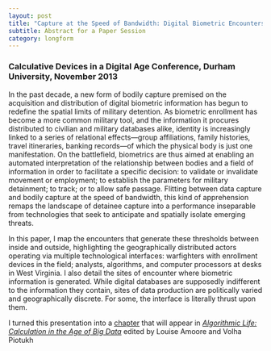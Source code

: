 ```yaml
---
layout: post
title: "Capture at the Speed of Bandwidth: Digital Biometric Encounters in the Everywhere War"
subtitle: Abstract for a Paper Session
category: longform
---
```


### Calculative Devices in a Digital Age Conference, Durham University, November 2013

In the past decade, a new form of bodily capture premised on the acquisition and distribution of digital biometric information has begun to redefine the spatial limits of military detention. As biometric enrollment has become a more common military tool, and the information it procures distributed to civilian and military databases alike, identity is increasingly linked to a series of relational effects—group affiliations, family histories, travel itineraries, banking records—of which the physical body is just one manifestation. On the battlefield, biometrics are thus aimed at enabling an automated interpretation of the relationship between bodies and a field of information in order to facilitate a specific decision: to validate or invalidate movement or employment; to establish the parameters for military detainment; to track; or to allow safe passage. Flitting between data capture and bodily capture at the speed of bandwidth, this kind of apprehension remaps the landscape of detainee capture into a performance inseparable from technologies that seek to anticipate and spatially isolate emerging threats.

In this paper, I map the encounters that generate these thresholds between inside and outside, highlighting the geographically distributed actors operating via multiple technological interfaces: warfighters with enrollment devices in the field; analysts, algorithms, and computer processors at desks in West Virginia. I also detail the sites of encounter where biometric information is generated. While digital databases are supposedly indifferent to the information they contain, sites of data production are politically varied and geographically discrete. For some, the interface is literally thrust upon them.

I turned this presentation into a [chapter](https://www.academia.edu/9029318/Capturing_Humanitarian_War_The_Collusion_Of_Violence_And_Care_In_US-Managed_Military_Detention) that will appear in [*Algorithmic Life: Calculation in the Age of Big Data*](http://www.routledge.com/books/details/9781138852846/) edited by Louise Amoore and Volha Piotukh
